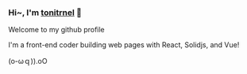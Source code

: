 ### Hi~, I'm [tonitrnel](https://blog.ptdg.dev) 👋

Welcome to my github profile

I'm a front-end coder building web pages with React, Solidjs, and Vue!

(o-ωｑ)).oO
